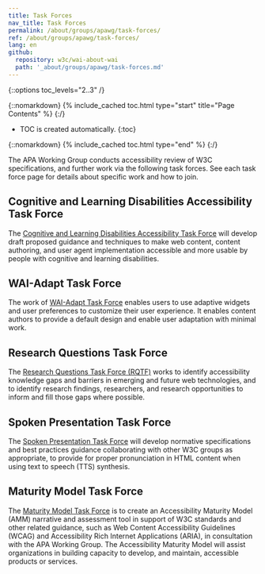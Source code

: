 ```yaml
---
title: Task Forces
nav_title: Task Forces
permalink: /about/groups/apawg/task-forces/
ref: /about/groups/apawg/task-forces/
lang: en
github:
  repository: w3c/wai-about-wai
  path: '_about/groups/apawg/task-forces.md'
---
```


{::options toc_levels="2..3" /}

{::nomarkdown}
{% include_cached toc.html type="start" title="Page Contents" %}
{:/}

-   TOC is created automatically.
{:toc}

{::nomarkdown}
{% include_cached toc.html type="end" %}
{:/}

The APA Working Group conducts accessibility review of W3C specifications, and further work via the following task forces. See each task force page for details about specific work and how to join.

## Cognitive and Learning Disabilities Accessibility Task Force

The [Cognitive and Learning Disabilities Accessibility Task Force](/about/groups/task-forces/coga/) will develop draft proposed guidance and techniques to make web content, content authoring, and user agent implementation accessible and more usable by people with cognitive and learning disabilities.

## WAI-Adapt Task Force

The work of [WAI-Adapt Task Force](/about/groups/task-forces/personalization/) enables users to use adaptive widgets and user preferences to customize their user experience. It enables content authors to provide a default design and enable user adaptation with minimal work.

## Research Questions Task Force

The [Research Questions Task Force (RQTF)](/about/groups/task-forces/research-questions/) works to identify accessibility knowledge gaps and barriers in emerging and future web technologies, and to identify research findings, researchers, and research opportunities to inform and fill those gaps where possible.

## Spoken Presentation Task Force

The [Spoken Presentation Task Force](/about/groups/task-forces/pronunciation/) will develop normative specifications and best practices guidance collaborating with other W3C groups as appropriate, to provide for proper pronunciation in HTML content when using text to speech (TTS) synthesis.

## Maturity Model Task Force

The [Maturity Model Task Force](/about/groups/task-forces/maturity-model/) is to create an Accessibility Maturity Model (AMM) narrative and assessment tool in support of W3C standards and other related guidance, such as Web Content Accessibility Guidelines (WCAG) and Accessibility Rich Internet Applications (ARIA), in consultation with the APA Working Group. The Accessibility Maturity Model will assist organizations in building capacity to develop, and maintain, accessible products or services.